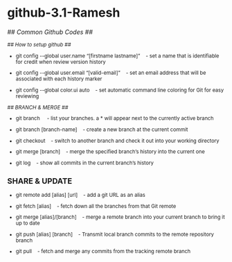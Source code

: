 # github-3.1-Ramesh

_## Common Github Codes ##_

<sub> 
  
_## How to setup github ##_
  
+ git config --global user.name “[firstname lastname]”  &nbsp; &nbsp;- set a name that is identifiable for credit when review version history

+ git config --global user.email “[valid-email]”  &nbsp; &nbsp;- set an email address that will be associated with each history marker

+ git config --global color.ui auto &nbsp; &nbsp;- set automatic command line coloring for Git for easy reviewing

_## BRANCH & MERGE ##_

 * git branch  &nbsp; &nbsp; - list your branches. a * will appear next to the currently active branch 

*  git branch [branch-name]     &nbsp; &nbsp;-            create a new branch at the current commit

*  git checkout               &nbsp; &nbsp;-             switch to another branch and check it out into your working directory 

*  git merge [branch]          &nbsp; &nbsp;-             merge the specified branch’s history into the current one

*  git log                     &nbsp; &nbsp;-             show all commits in the current branch’s history

## SHARE & UPDATE ##

* git remote add [alias] [url]   &nbsp; &nbsp;-       add a git URL as an alias

* git fetch [alias]             &nbsp; &nbsp;-       fetch down all the branches from that Git remote

* git merge [alias]/[branch]    &nbsp; &nbsp;-       merge a remote branch into your current branch to bring it up to date

* git push [alias] [branch]     &nbsp; &nbsp;-       Transmit local branch commits to the remote repository branch

* git pull                      &nbsp; &nbsp;-       fetch and merge any commits from the tracking remote branch





</sub>
